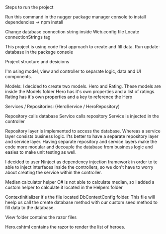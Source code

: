 
Steps to run the project

Run this command in the nugger package manager console to install dependencies -> npm install

Change database connection string inside Web.config file
Locate connectionStrings tag

<connectionStrings>
    <add name="EntitiesContext" connectionString="Data Source=(type your sql server name here);Initial Catalog=KareHeroes;Integrated Security=SSPI;" providerName="System.Data.SqlClient" />
  </connectionStrings>
  
This project is using code first approach to create and fill data. 
Run update-database in the package console

Project structure and desicions

I'm using model, view and controller to separate logic, data and UI components.

Models: I decided to create two models. Hero and Rating. These models are inside the Models folder
Hero has it's own properties and a list of ratings.
Rating has it's own properties and a key to reference the Hero

Services / Repositories: (HeroService / HeroRepository)

Repository calls database
Service calls repository
Service is injected in the controller 

Repository layer is implemented to access the database. Whereas a service layer consists business logic.
I'ts better to have a separate repository layer and service layer.
Having separate repository and service layers make the code more modular and decouple
the database from business logic and easies to make unit testing as well.

I decided to user Ninject as dependency injection framework in order to te able to inject interfaces inside the 
controllers, so we don't have to worry about creating the service within the controller.

Median calculator helper
C# is not able to calculate median, so I added a custom helper to calculate it located in the Helpers folder

ContextInitializer it's the file located DbContextConfig folder. This file will heelp us call the create database method
with our custom seed method to fill data to the database.

View folder contains the razor files

Hero.cshtml contains the razor to render the list of heroes.







